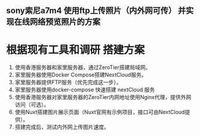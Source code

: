 ## sony索尼a7m4 使用ftp上传照片（内外网可传） 并实现在线网络预览照片的方案 


# 根据现有工具和调研 搭建方案 

1. 使用香港服务器和家里服务器，通过ZeroTier搭建局域网。
2. 家里服务器使用Docker Compose搭建NextCloud服务。
3. 家里服务器提供FTP服务（优先完成这一步）。
4. 家里服务器使用docker-compose 快速搭建 nextCloud 服务 
5. 使用香港服务器对家里服务器的ZeroTier内网地址使用Nginx代理，提供外网访问（可选）。
6. 使用Nuxt搭建图片展示页面（Nuxt官网有示例项目，接口可由NextCloud提供）。
7. 搭建完成后，测试内外网上传图片速度。


